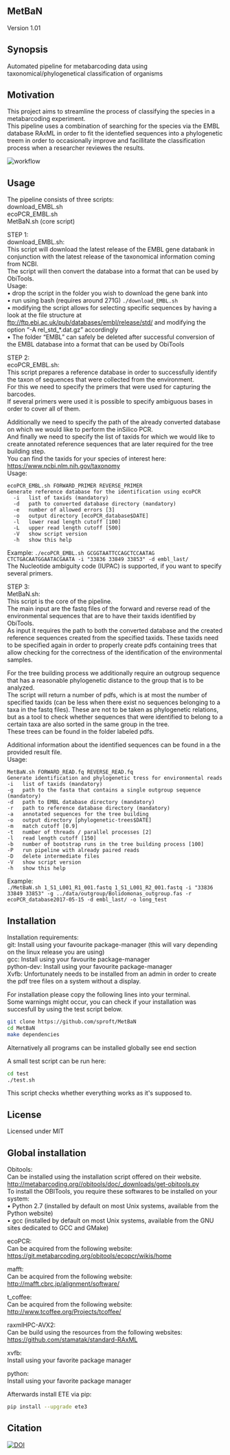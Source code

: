 ## MetBaN
Version 1.01
## Synopsis

Automated pipeline for metabarcoding data using taxonomical/phylogenetical classification of organisms

## Motivation

This project aims to streamline the process of classifying the species in a metabarcoding experiment.  
This pipeline uses a combination of searching for the species via the EMBL database RAxML in order to fit the identefied sequences into a phylogenetic treem in order to occasionally improve and facillitate the classification process when a researcher reviewes the results. 

![workflow](https://github.com/sproft/MetBaN/blob/master/src/Workflow.png)


## Usage

The pipeline consists of three scripts:  
download_EMBL.sh  
ecoPCR_EMBL.sh  
MetBaN.sh (core script)  

STEP 1:  
download_EMBL.sh:  
This script will download the latest release of the EMBL gene databank in conjunction with the latest release of the taxonomical information coming from NCBI.  
The script will then convert the database into a format that can be used by ObiTools.   
Usage:  
•	drop the script in the folder you wish to download the gene bank into  
•	run using bash (requires around 271G) `./download_EMBL.sh`  
•	modifying the script allows for selecting specific sequences by having a look at the file structure at ftp://ftp.ebi.ac.uk/pub/databases/embl/release/std/ and modifying the option
“-A rel_std_\*.dat.gz” accordingly  
•	The folder “EMBL” can safely be deleted after successful conversion of the EMBL database into a format that can be used by ObiTools  

STEP 2:  
ecoPCR_EMBL.sh:  
This script prepares a reference database in order to successfully identify the taxon of sequences that were collected from the environment.  
For this we need to specify the primers that were used for capturing the barcodes.  
If several primers were used it is possible to specify ambiguous bases in order to cover all of them. 

Additionally we need to specify the path of the already converted database on which we would like to perform the inSilico PCR.  
And finally we need to specify the list of taxids for which we would like to create annotated reference sequences that are later required for the tree building step.  
You can find the taxids for your species of interest here: https://www.ncbi.nlm.nih.gov/taxonomy   
Usage:
```  
ecoPCR_EMBL.sh FORWARD_PRIMER REVERSE_PRIMER  
Generate reference database for the identification using ecoPCR  
  -i   list of taxids (mandatory)  
  -d   path to converted database directory (mandatory)  
  -e   number of allowed errors [3]  
  -o   output directory [ecoPCR_database$DATE]  
  -l   lower read length cutoff [100]  
  -L   upper read length cutoff [500]  
  -V   show script version  
  -h   show this help  
```

Example:
`./ecoPCR_EMBL.sh GCGGTAATTCCAGCTCCAATAG CTCTGACAATGGAATACGAATA -i "33836 33849 33853" -d embl_last/`  
The Nucleotide ambiguity code (IUPAC) is supported, if you want to specify several primers.

STEP 3:  
MetBaN.sh:  
This script is the core of the pipeline.  
The main input are the fastq files of the forward and reverse read of the environmental sequences that are to have their taxids identified by ObiTools.  
As input it requires the path to both the converted database and the created reference sequences created from the specified taxids. These taxids need to be specified again in order to properly create pdfs containing trees that allow checking for the correctness of the identification of the environmental samples.  

For the tree building process we additionally require an outgroup sequence that has a reasonable phylogenetic distance to the group that is to be analyzed.  
The script will return a number of pdfs, which is at most the number of specified taxids (can be less when there exist no sequences belonging to a taxa in the fastq files).
These are not to be taken as phylogenetic relations, but as a tool to check whether sequences that were identified to belong to a certain taxa are also sorted in the same group in the tree.  
These trees can be found in the folder labeled pdfs.

Additional information about the identified sequences can be found in a the provided result file.  
Usage:  
```
MetBaN.sh FORWARD_READ.fq REVERSE_READ.fq  
Generate identification and phylogenetic tress for environmental reads  
-i   list of taxids (mandatory)
-g   path to the fasta that contains a single outgroup sequence (mandatory)
-d   path to EMBL database directory (mandatory)
-r   path to reference database directory (mandatory)
-a   annotated sequences for the tree building
-o   output directory [phylogenetic-trees$DATE]
-m   match cutoff [0.9]
-t   number of threads / parallel processes [2]
-l   read length cutoff [150]
-b   number of bootstrap runs in the tree building process [100]
-P   run pipeline with already paired reads
-D   delete intermediate files
-V   show script version
-h   show this help  
```

Example:  
`./MetBaN.sh 1_S1_L001_R1_001.fastq 1_S1_L001_R2_001.fastq -i "33836 33849 33853" -g ../data/outgroup/Bolidomonas_outgroup.fas -r ecoPCR_database2017-05-15 -d embl_last/ -o long_test`

## Installation

Installation requirements:   
git: Install using your favourite package-manager (this will vary depending on the linux release you are using)  
gcc: Install using your favourite package-manager  
python-dev: Install using your favourite package-manager  
Xvfb: Unfortunately needs to be installed from an admin in order to create the pdf tree files on a system without a display.  


For installation please copy the following lines into your terminal.  
Some warnings might occur, you can check if your installation was succesfull by using the test script below.  


```bash
git clone https://github.com/sproft/MetBaN
cd MetBaN
make dependencies
```
  
Alternatively all programs can be installed globally see end section 

A small test script can be run here:  
```bash
cd test
./test.sh
``` 

This script checks whether everything works as it's supposed to.  

## License

Licensed under MIT

## Global installation
Obitools:  
Can be installed using the installation script offered on their website.  
http://metabarcoding.org//obitools/doc/_downloads/get-obitools.py  
To install the OBITools, you require these softwares to be installed on your system:  
•	Python 2.7 (installed by default on most Unix systems, available from the Python website)  
•	gcc (installed by default on most Unix systems, available from the GNU sites dedicated to GCC and GMake)  

ecoPCR:  
Can be acquired from the following website:  
https://git.metabarcoding.org/obitools/ecopcr/wikis/home  

mafft:  
Can be acquired from the following website:  
http://mafft.cbrc.jp/alignment/software/  

t_coffee:  
Can be acquired from the following website:  
http://www.tcoffee.org/Projects/tcoffee/  

raxmlHPC-AVX2:  
Can be build using the resources from the following websites:  
https://github.com/stamatak/standard-RAxML  

xvfb:  
Install using your favorite package manager  

python:  
Install using your favorite package manager  

Afterwards install ETE via pip:  
```bash
pip install --upgrade ete3
```

## Citation  
[![DOI](https://zenodo.org/badge/103414256.svg)](https://zenodo.org/badge/latestdoi/103414256)  


